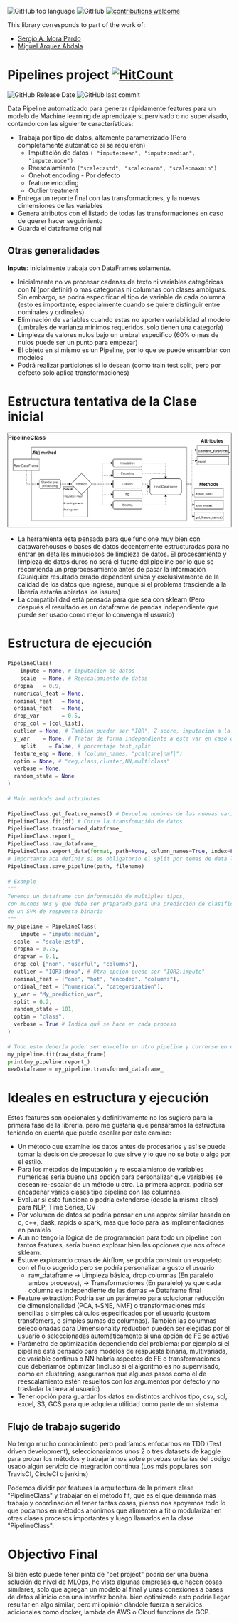 ![GitHub top language](https://img.shields.io/github/languages/top/Pipelines-team/Pipelines) ![GitHub](https://img.shields.io/github/license/Pipelines-team/Pipelines) [![contributions welcome](https://img.shields.io/badge/contributions-welcome-brightgreen.svg?style=flat)](https://github.com/Pipelines-team/Pipelines/issues)

This library corresponds to part of the work of:
 - [Sergio A. Mora Pardo](https://sergiomora03.github.io/)
 - [Miguel Arquez Abdala](https://github.com/abdala9512)
 

# Pipelines project [![HitCount](http://hits.dwyl.com/Pipelines-team/Pipelines.svg)](http://hits.dwyl.com/Pipelines-team/Pipelines)

 ![GitHub Release Date](https://img.shields.io/github/release-date/Pipelines-team/Pipelines) ![GitHub last commit](https://img.shields.io/github/last-commit/Pipelines-team/Pipelines)

Data Pipeline automatizado para  generar rápidamente features para un modelo de Machine learning de aprendizaje supervisado o no supervisado, contando con las siguiente características:

- Trabaja por tipo de datos, altamente parametrizado (Pero completamente automático si se requieren)
    - Imputación de datos ```( "impute:mean", "impute:median", "impute:mode")```
    - Reescalamiento ```("scale:zstd", "scale:norm", "scale:maxmin")```
    - Onehot encoding - Por defecto
    - feature encoding
    - Outlier treatment
- Entrega un reporte final con las transformaciones, y la nuevas dimensiones de las variables
- Genera atributos con el listado de todas las transformaciones en caso de querer hacer seguimiento
- Guarda el dataframe original

## Otras generalidades

**Inputs**: inicialmente trabaja con DataFrames solamente.

- Inicialmente no va procesar cadenas de texto ni  variables categóricas con N (por definir) o mas categorías ni columnas con clases ambiguas. Sin embargo, se podrá especificar el tipo de variable de cada columna (esto es importante, especialmente cuando se quiere distinguir entre nominales y ordinales)
- Eliminación de variables cuando estas no aporten variabilidad al modelo (umbrales de varianza mínimos requeridos, solo tienen una categoría)
- Limpieza de valores nulos bajo un umbral especifico (60% o mas de nulos puede ser un punto para empezar)
- El objeto en si mismo es un Pipeline, por lo que se puede ensamblar con modelos
- Podrá realizar particiones si lo desean (como train test split, pero por defecto solo aplica transformaciones)

# Estructura tentativa de la Clase inicial

![](img/DataPipeline.png)

- La herramienta esta pensada para que funcione muy bien con datawarehouses o bases de datos decentemente estructuradas para no entrar en detalles minuciosos de limpieza de datos. 
El procesamiento y limpieza de datos duros no será el fuerte del pipeline por lo que se recomienda un preprocesamiento antes de pasar la información (Cualquier resultado errado dependerá única y exclusivamente de la calidad de los datos que ingrese, aunque si el problema trasciende a la librería  estarán abiertos los issues)
- La compatibilidad está pensada para que sea con sklearn (Pero después el resultado es un dataframe de pandas independiente que puede ser usado como mejor lo convenga el usuario)

# Estructura de ejecución

```python
PipelineClass(
	impute = None, # imputacion de datos
	scale  = None, # Reescalamiento de datos
  dropna   = 0.9,
  numerical_feat = None,
  nominal_feat   = None,
  ordinal_feat   = None,
  drop_var       = 0.5,
  drop_col = [col_list],
  outlier = None, # Tambien pueden ser "IQR", Z-score, imputacion a la media o cosas por el estio
  y_var    = None, # Tratar de forma independiente a esta var en caso que exista
	split    = False, # porcentaje test_split
  feature_eng = None, # (column_names, "pca|tsne|nmf|")
  optim = None, # "reg,class,cluster,NN,multiclass"
  verbose = None,
  random_state = None
)

# Main methods and attributes

PipelineClass.get_feature_names() # Devuelve nombres de las nuevas variables
PipelineClass.fit(df) # Corre la transfomación de datos
PipelineClass.transformed_dataframe_
PipelineClass.report_
PipelineClass.raw_dataframe_
PipelineClass.export_data(format, path=None, column_names=True, index=False)
# Importante aca definir si es obligatorio el split por temas de data leakage y re utilización del pipeline
PipelineClass.save_pipeline(path, filename) 

# Example
"""
Tenemos un dataframe con información de multiples tipos,
con muchos NAs y que debe ser preparado para una predicción de clasificación
de un SVM de respuesta binaria
"""
my_pipeline = PipelineClass(
	impute = "impute:median",
  scale  = "scale:zstd",
  dropna = 0.75,
  dropvar = 0.1,
  drop_col ["non", "userful", "columns"],
  outlier = "IQR3:drop", # Otra opción puede ser "IQR2:impute" 
  nominal_feat = ["one", "hot", "encoded", "columns"],
  ordinal_feat = ["numerical", "categorization"],
  y_var = "My_prediction_var",
  split = 0.2, 
  random_state = 101,
  optim = "class",
  verbose = True # Indica qué se hace en cada proceso
)

# Todo esto debería poder ser envuelto en otro pipeline y correrse en conjunto con el SVM
my_pipeline.fit(raw_data_frame)
print(my_pipeline.report_)
newDataframe = my_pipeline.transformed_dataframe_

```
# Ideales en estructura y ejecución

Estos features son opcionales y definitivamente no los sugiero para la primera fase de la librería, pero me gustaría que pensáramos la estructura teniendo en cuenta que puede escalar por este camino:

- Un método que examine los datos antes de procesarlos y así se puede tomar la decisión de procesar lo que sirve y lo que no se bote o algo por el estilo.
- Para los métodos de imputación y re escalamiento de variables numéricas seria bueno una opción para personalizar qué variables se desean re-escalar de un método u otro. La primera approx. podría ser encadenar varios clases tipo pipeline con las columnas.
- Evaluar si esto funciona o podría extenderse (desde la misma clase) para NLP, Time Series, CV
- Por volumen de datos se podría pensar en una approx similar basada en c, c++, dask, rapids o spark, mas que todo para las implementaciones en paralelo
- Aun no tengo la lógica de de programación para todo un pipeline con tantos features, sería bueno explorar bien las opciones que nos ofrece sklearn.
- Estuve explorando cosas de Airflow, se podría construir un esqueleto con el flujo sugerido pero se podría personalizar a gusto el usuario
    - raw_dataframe → Limpieza básica, drop columnas (En paralelo ambos procesos), → Transformaciones (En paralelo) ya que cada columna es independiente de las demás → Dataframe final
- Feature extraction: Podria ser un parámetro para solucionar reducción de dimensionalidad (PCA, t-SNE, NMF) o transformaciones más sencillas o simples cálculos especificados por el usuario (custom transfomers, o simples sumas de columnas). También las columnas seleccionadas para Dimensionality reduction pueden ser elegidas por el usuario o seleccionadas automáticamente si una opción de FE se activa
- Parámetro de optimización dependiendo del problema: por ejemplo si el pipeline está pensado para modelos de respuesta binaria, multivariada, de variable continua o NN habría aspectos de FE o transformaciones que deberíamos optimizar (incluso si el algoritmo es no supervisado, como en clustering, asegurarnos que algunos pasos como el de reescalamiento estén resueltos con los argumentos por defecto y no trasladar la tarea al usuario)
- Tener opción para  guardar los datos en distintos archivos tipo, csv, sql, excel, S3, GCS para que adquiera utilidad como parte de un sistema

 ## Flujo de trabajo sugerido

No tengo mucho conocimiento pero podríamos enfocarnos en TDD (Test driven development), seleccionaríamos unos 2 o tres datasets de kaggle para probar los métodos y trabajaríamos sobre pruebas unitarias del código usado algún servicio de integración continua (Los más populares son TravisCI, CircleCI o jenkins)

Podemos dividir por features la arquitectura de la primera clase "PipelineClass" y trabajar en el método fit, que es el que demanda más trabajo y coordinación al tener tantas cosas, pienso nos apoyemos todo lo que podamos en métodos anónimos que alimenten a fit o modularizar en otras clases procesos importantes y luego llamarlos en la clase  "PipelineClass".

# Objectivo Final

Si bien esto puede tener pinta de "pet project" podría ser una buena solución de nivel de MLOps, he visto algunas empresas que hacen cosas similares, solo que agregan un modelo al final y unas conexiones a bases de datos al inicio con una interfaz bonita. bien optimizado esto podría llegar resultar en algo similar, pero mi opinión dándole fuerza a servicios adicionales como docker, lambda de AWS o Cloud functions de GCP.
